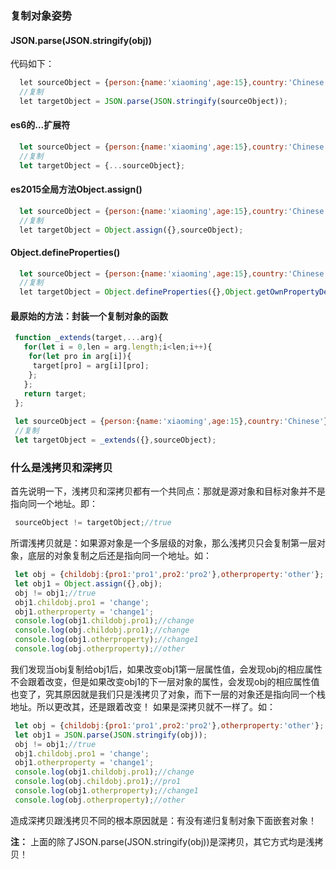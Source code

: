 ### 复制对象姿势

#### JSON.parse(JSON.stringify(obj))

代码如下：

```javascript
  let sourceObject = {person:{name:'xiaoming',age:15},country:'Chinese'};
  //复制
  let targetObject = JSON.parse(JSON.stringify(sourceObject));
```

#### es6的...扩展符

```javascript
  let sourceObject = {person:{name:'xiaoming',age:15},country:'Chinese'};
  //复制
  let targetObject = {...sourceObject};
```

#### es2015全局方法Object.assign()

```javascript
  let sourceObject = {person:{name:'xiaoming',age:15},country:'Chinese'};
  //复制
  let targetObject = Object.assign({},sourceObject);
```

#### Object.defineProperties()

```javascript
  let sourceObject = {person:{name:'xiaoming',age:15},country:'Chinese'};
  //复制
  let targetObject = Object.defineProperties({},Object.getOwnPropertyDescriptors(sourceObject));
```

#### 最原始的方法：封装一个复制对象的函数

```javascript
 function _extends(target,...arg){
   for(let i = 0,len = arg.length;i<len;i++){
    for(let pro in arg[i]){
     target[pro] = arg[i][pro];
    };
   };
   return target;
 };
 
 let sourceObject = {person:{name:'xiaoming',age:15},country:'Chinese'};
 //复制
 let targetObject = _extends({},sourceObject);
```


### 什么是浅拷贝和深拷贝

首先说明一下，浅拷贝和深拷贝都有一个共同点：那就是源对象和目标对象并不是指向同一个地址。即：

```javascript
 sourceObject != targetObject;//true
```

所谓浅拷贝就是：如果源对象是一个多层级的对象，那么浅拷贝只会复制第一层对象，底层的对象复制之后还是指向同一个地址。如：

```javascript
 let obj = {childobj:{pro1:'pro1',pro2:'pro2'},otherproperty:'other'};
 let obj1 = Object.assign({},obj);
 obj != obj1;//true
 obj1.childobj.pro1 = 'change';
 obj1.otherproperty = 'change1';
 console.log(obj1.childobj.pro1);//change
 console.log(obj.childobj.pro1);//change
 console.log(obj1.otherproperty);//change1
 console.log(obj.otherproperty);//other
```

我们发现当obj复制给obj1后，如果改变obj1第一层属性值，会发现obj的相应属性不会跟着改变，但是如果改变obj1的下一层对象的属性，会发现obj的相应属性值也变了，究其原因就是我们只是浅拷贝了对象，而下一层的对象还是指向同一个栈地址。所以更改其，还是跟着改变！ 如果是深拷贝就不一样了。如：

```javascript
 let obj = {childobj:{pro1:'pro1',pro2:'pro2'},otherproperty:'other'};
 let obj1 = JSON.parse(JSON.stringify(obj));
 obj != obj1;//true
 obj1.childobj.pro1 = 'change';
 obj1.otherproperty = 'change1';
 console.log(obj1.childobj.pro1);//change
 console.log(obj.childobj.pro1);//pro1
 console.log(obj1.otherproperty);//change1
 console.log(obj.otherproperty);//other
```

造成深拷贝跟浅拷贝不同的根本原因就是：有没有递归复制对象下面嵌套对象！


**注：** 上面的除了JSON.parse(JSON.stringify(obj))是深拷贝，其它方式均是浅拷贝！








